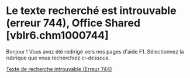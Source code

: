 
# Le texte recherché est introuvable (erreur 744), Office Shared [vblr6.chm1000744]

Bonjour ! Vous avez été redirigé vers nos pages d'aide F1. Sélectionnez la rubrique que vous recherchiez ci-dessous.

[Texte de recherche introuvable (Erreur 744)](http://msdn.microsoft.com/library/ac0751c3-2d90-0318-e899-10c2a32c15c8%28Office.15%29.aspx)
